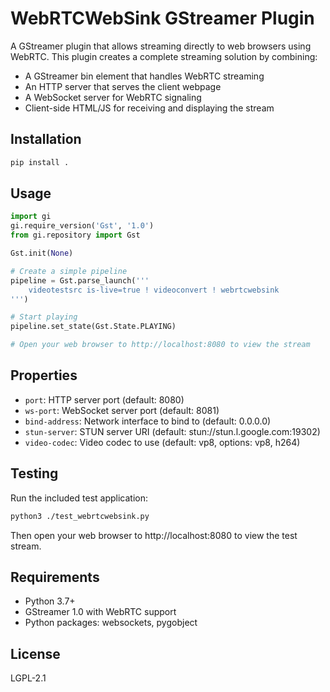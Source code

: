 # WebRTCWebSink GStreamer Plugin

A GStreamer plugin that allows streaming directly to web browsers using WebRTC. This plugin creates a complete streaming solution by combining:

- A GStreamer bin element that handles WebRTC streaming
- An HTTP server that serves the client webpage
- A WebSocket server for WebRTC signaling
- Client-side HTML/JS for receiving and displaying the stream

## Installation

```bash
pip install .
```

## Usage

```python
import gi
gi.require_version('Gst', '1.0')
from gi.repository import Gst

Gst.init(None)

# Create a simple pipeline
pipeline = Gst.parse_launch('''
    videotestsrc is-live=true ! videoconvert ! webrtcwebsink
''')

# Start playing
pipeline.set_state(Gst.State.PLAYING)

# Open your web browser to http://localhost:8080 to view the stream
```

## Properties

- `port`: HTTP server port (default: 8080)
- `ws-port`: WebSocket server port (default: 8081)
- `bind-address`: Network interface to bind to (default: 0.0.0.0)
- `stun-server`: STUN server URI (default: stun://stun.l.google.com:19302)
- `video-codec`: Video codec to use (default: vp8, options: vp8, h264)

## Testing

Run the included test application:

```bash
python3 ./test_webrtcwebsink.py
```

Then open your web browser to http://localhost:8080 to view the test stream.

## Requirements

- Python 3.7+
- GStreamer 1.0 with WebRTC support
- Python packages: websockets, pygobject

## License

LGPL-2.1